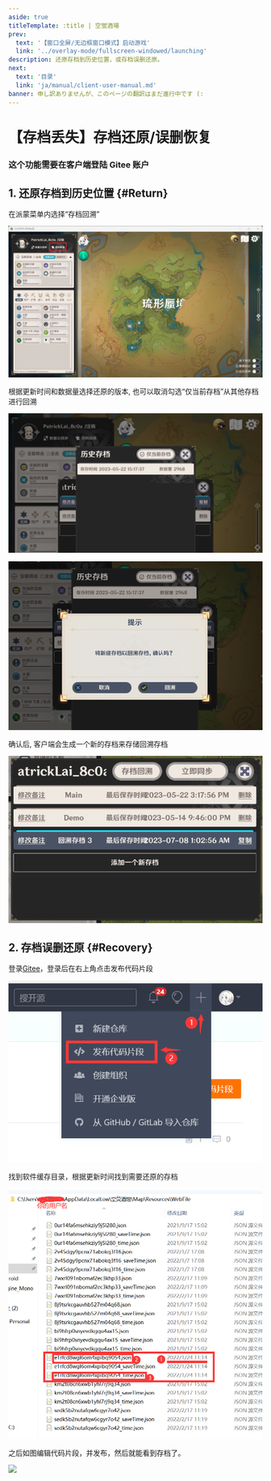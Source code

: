 ```yaml
---
aside: true
titleTemplate: :title | 空蛍酒場
prev:
  text: '【窗口全屏/无边框窗口模式】启动游戏'
  link: '../overlay-mode/fullscreen-windowed/launching'
description: 还原存档到历史位置，或存档误删还原。
next:
  text: '目录'
  link: 'ja/manual/client-user-manual.md'
banner: 申し訳ありませんが、このページの翻訳はまだ進行中です (:
---
```


[文：【存档丢失】存档还原/误删恢复]: # 'https://support.qq.com/products/321980/faqs/113007'
[#]: # '仅第 2 部分为原文直接翻译'

# 【存档丢失】存档还原/误删恢复

### 这个功能需要在客户端登陆 Gitee 账户

[还原存档到历史位置]: # '更新为客户端内还原功能教程'

## 1. 还原存档到历史位置 {#Return}

在派蒙菜单内选择“存档回溯”

![](/imgs/ja/manual/restore-recover/1.png)

根据更新时间和数据量选择还原的版本, 也可以取消勾选“仅当前存档”从其他存档进行回溯

![](/imgs/ja/manual/restore-recover/2.png)

![](/imgs/ja/manual/restore-recover/3.png)

确认后, 客户端会生成一个新的存档来存储回溯存档

![](/imgs/ja/manual/restore-recover/4.png)

## 2. 存档误删还原 {#Recovery}

登录[Gitee](https://gitee.com/)，登录后在右上角点击发布代码片段

![](/imgs/ja/manual/restore-recover/5.png)

找到软件缓存目录，根据更新时间找到需要还原的存档

![](/imgs/ja/manual/restore-recover/6.png)

之后如图编辑代码片段，并发布，然后就能看到存档了。

![](/public/imgs/ja/manual/restore-recover/7.png)
